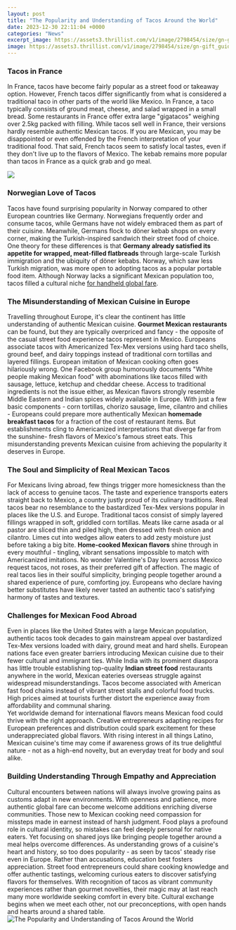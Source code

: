 ```yaml
---
layout: post
title: "The Popularity and Understanding of Tacos Around the World"
date: 2023-12-30 22:11:04 +0000
categories: "News"
excerpt_image: https://assets3.thrillist.com/v1/image/2798454/size/gn-gift_guide_variable_c.jpg
image: https://assets3.thrillist.com/v1/image/2798454/size/gn-gift_guide_variable_c.jpg
---
```


### Tacos in France
In France, tacos have become fairly popular as a street food or takeaway option. However, French tacos differ significantly from what is considered a traditional taco in other parts of the world like Mexico. In France, a taco typically consists of ground meat, cheese, and salad wrapped in a small bread. Some restaurants in France offer extra large "gigatacos" weighing over 2.5kg packed with filling. 
While tacos sell well in France, their versions hardly resemble authentic Mexican tacos. If you are Mexican, you may be disappointed or even offended by the French interpretation of your traditional food. That said, French tacos seem to satisfy local tastes, even if they don't live up to the flavors of Mexico. The kebab remains more popular than tacos in France as a quick grab and go meal.

![](https://d2lswn7b0fl4u2.cloudfront.net/photos/pg-beef-tacos-with-hot-sauce-1619949828.jpg)
### Norwegian Love of Tacos
Tacos have found surprising popularity in Norway compared to other European countries like Germany. Norwegians frequently order and consume tacos, while Germans have not widely embraced them as part of their cuisine. Meanwhile, Germans flock to döner kebab shops on every corner, making the Turkish-inspired sandwich their street food of choice. 
One theory for these differences is that **Germany already satisfied its appetite for wrapped, meat-filled flatbreads** through large-scale Turkish immigration and the ubiquity of döner kebabs. Norway, which saw less Turkish migration, was more open to adopting tacos as a popular portable food item. Although Norway lacks a significant Mexican population too, tacos filled a cultural niche [for handheld global fare](https://yt.io.vn/collection/alamillo).
### The Misunderstanding of Mexican Cuisine in Europe  
Travelling throughout Europe, it's clear the continent has little understanding of authentic Mexican cuisine. **Gourmet Mexican restaurants** can be found, but they are typically overpriced and fancy - the opposite of the casual street food experience tacos represent in Mexico. Europeans associate tacos with Americanized Tex-Mex versions using hard taco shells, ground beef, and dairy toppings instead of traditional corn tortillas and layered fillings. 
European imitation of Mexican cooking often goes hilariously wrong. One Facebook group humorously documents "White people making Mexican food" with abominations like tacos filled with sausage, lettuce, ketchup and cheddar cheese. Access to traditional ingredients is not the issue either, as Mexican flavors strongly resemble Middle Eastern and Indian spices widely available in Europe. 
With just a few basic components - corn tortillas, chorizo sausage, lime, cilantro and chilies - Europeans could prepare more authentically Mexican **homemade breakfast tacos** for a fraction of the cost of restaurant items. But establishments cling to Americanized interpretations that diverge far from the sunshine- fresh flavors of Mexico's famous street eats. This misunderstanding prevents Mexican cuisine from achieving the popularity it deserves in Europe.
### The Soul and Simplicity of Real Mexican Tacos
For Mexicans living abroad, few things trigger more homesickness than the lack of access to genuine tacos. The taste and experience transports eaters straight back to Mexico, a country justly proud of its culinary traditions. Real tacos bear no resemblance to the bastardized Tex-Mex versions popular in places like the U.S. and Europe. 
Traditional tacos consist of simply layered fillings wrapped in soft, griddled corn tortillas. Meats like carne asada or al pastor are sliced thin and piled high, then dressed with fresh onion and cilantro. Limes cut into wedges allow eaters to add zesty moisture just before taking a big bite. **Home-cooked Mexican flavors** shine through in every mouthful - tingling, vibrant sensations impossible to match with Americanized imitations. 
No wonder Valentine's Day lovers across Mexico request tacos, not roses, as their preferred gift of affection. The magic of real tacos lies in their soulful simplicity, bringing people together around a shared experience of pure, comforting joy. Europeans who declare having better substitutes have likely never tasted an authentic taco's satisfying harmony of tastes and textures.
### Challenges for Mexican Food Abroad
Even in places like the United States with a large Mexican population, authentic tacos took decades to gain mainstream appeal over bastardized Tex-Mex versions loaded with dairy, ground meat and hard shells. European nations face even greater barriers introducing Mexican cuisine due to their fewer cultural and immigrant ties.
While India with its prominent diaspora has little trouble establishing top-quality **Indian street food** restaurants anywhere in the world, Mexican eateries overseas struggle against widespread misunderstandings. Tacos become associated with American fast food chains instead of vibrant street stalls and colorful food trucks. High prices aimed at tourists further distort the experience away from affordability and communal sharing.  
Yet worldwide demand for international flavors means Mexican food could thrive with the right approach. Creative entrepreneurs adapting recipes for European preferences and distribution could spark excitement for these underappreciated global flavors. With rising interest in all things Latino, Mexican cuisine's time may come if awareness grows of its true delightful nature - not as a high-end novelty, but an everyday treat for body and soul alike.
### Building Understanding Through Empathy and Appreciation
Cultural encounters between nations will always involve growing pains as customs adapt in new environments. With openness and patience, more authentic global fare can become welcome additions enriching diverse communities. Those new to Mexican cooking need compassion for missteps made in earnest instead of harsh judgment. 
Food plays a profound role in cultural identity, so mistakes can feel deeply personal for native eaters. Yet focusing on shared joys like bringing people together around a meal helps overcome differences. As understanding grows of a cuisine's heart and history, so too does popularity - as seen by tacos' steady rise even in Europe. 
Rather than accusations, education best fosters appreciation. Street food entrepreneurs could share cooking knowledge and offer authentic tastings, welcoming curious eaters to discover satisfying flavors for themselves. With recognition of tacos as vibrant community experiences rather than gourmet novelties, their magic may at last reach many more worldwide seeking comfort in every bite. Cultural exchange begins when we meet each other, not our preconceptions, with open hands and hearts around a shared table.
![The Popularity and Understanding of Tacos Around the World](https://assets3.thrillist.com/v1/image/2798454/size/gn-gift_guide_variable_c.jpg)